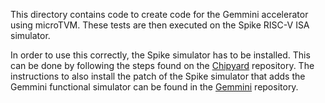 <!--- Licensed to the Apache Software Foundation (ASF) under one -->
<!--- or more contributor license agreements.  See the NOTICE file -->
<!--- distributed with this work for additional information -->
<!--- regarding copyright ownership.  The ASF licenses this file -->
<!--- to you under the Apache License, Version 2.0 (the -->
<!--- "License"); you may not use this file except in compliance -->
<!--- with the License.  You may obtain a copy of the License at -->

<!---   http://www.apache.org/licenses/LICENSE-2.0 -->

<!--- Unless required by applicable law or agreed to in writing, -->
<!--- software distributed under the License is distributed on an -->
<!--- "AS IS" BASIS, WITHOUT WARRANTIES OR CONDITIONS OF ANY -->
<!--- KIND, either express or implied.  See the License for the -->
<!--- specific language governing permissions and limitations -->
<!--- under the License. -->

This directory contains code to create code for the Gemmini accelerator using microTVM. These tests are then executed on the Spike RISC-V ISA simulator.

In order to use this correctly, the Spike simulator has to be installed. This can be done by following the steps found on the [Chipyard](https://chipyard.readthedocs.io/en/stable/) repository. The instructions to also install the patch of the Spike simulator that adds the Gemmini functional simulator can be found in the [Gemmini](https://github.com/ucb-bar/gemmini) repository.
